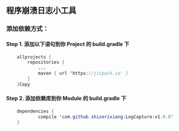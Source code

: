 ## 程序崩溃日志小工具

### 添加依赖方式：
#### Step 1. 添加以下语句到你 Project 的 build.gradle 下

``` java
	allprojects {
		repositories {
			...
			maven { url 'https://jitpack.io' }
		}
	}Copy
```

#### Step 2. 添加依赖库到你 Module 的 build.gradle 下

``` java
	dependencies {
	        compile 'com.github.shizerixiang:LogCapture:v1.0.0'
	}
```